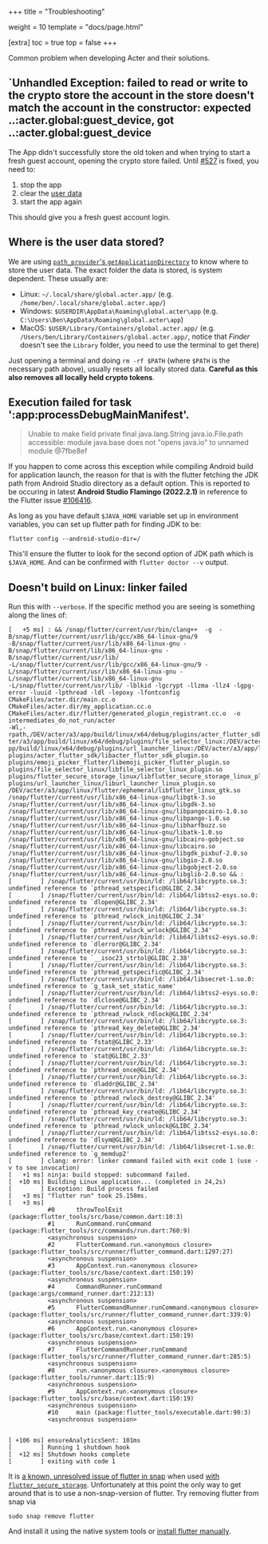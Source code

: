 +++
title = "Troubleshooting"

weight = 10
template = "docs/page.html"

[extra]
toc = true
top = false
+++

Common problem when developing Acter and their solutions.

## `Unhandled Exception: failed to read or write to the crypto store the account in the store doesn't match the account in the constructor: expected ..:acter.global:guest_device, got ..:acter.global:guest_device

The App didn't successfully store the old token and when trying to start a fresh guest account, opening the crypto store failed. Until [#527](https://github.com/acterglobal/a3/issues/527) is fixed, you need to:

1. stop the app
2. clear the [user data](#where-is-the-user-data-stored)
3. start the app again

This should give you a fresh guest account login.

## Where is the user data stored?

We are using [`path_provider`'s `getApplicationDirectory`](https://pub.dev/packages/path_provider) to know where to store the user data. The exact folder the data is stored, is system dependent. These usually are:

- Linux: `~/.local/share/global.acter.app/` (e.g. `/home/ben/.local/share/global.acter.app/`)
- Windows: `$USERDIR\AppData\Roaming\global.acter\app` (e.g. `C:\Users\Ben\AppData\Roaming\global.acter\app`)
- MacOS: `$USER/Library/Containers/global.acter.app/` (e.g. `/Users/ben/Library/Containers/global.acter.app/`, notice that _Finder_ doesn't see the `Library` folder, you need to use the terminal to get there)

Just opening a terminal and doing `rm -rf $PATH` (where `$PATH` is the necessary path above), usually resets all locally stored data. **Careful as this also removes all locally held crypto tokens**.

## Execution failed for task ':app:processDebugMainManifest'.

> Unable to make field private final java.lang.String java.io.File.path accessible: module java.base does not "opens java.io" to unnamed module @7fbe8ef

If you happen to come across this exception while compiling Android build for application launch, the reason for that is with the flutter fetching the JDK path from Android Studio directory as a default option. This is reported to be occuring in latest **Android Studio Flamingo (2022.2.1)** in reference to the Flutter issue [#106416](https://github.com/flutter/flutter/issues/106416).

As long as you have default `$JAVA_HOME` variable set up in environment variables, you can set up flutter path for finding JDK to be:

```
flutter config --android-studio-dir=/
```

This'll ensure the flutter to look for the second option of JDK path which is `$JAVA_HOME`. And can be confirmed with `flutter doctor --v` output.

## Doesn't build on Linux: linker failed

Run this with `--verbose`. If the specific method you are seeing is something along the lines of:

```
[   +5 ms] : && /snap/flutter/current/usr/bin/clang++  -g  -B/snap/flutter/current/usr/lib/gcc/x86_64-linux-gnu/9
-B/snap/flutter/current/usr/lib/x86_64-linux-gnu -B/snap/flutter/current/lib/x86_64-linux-gnu -B/snap/flutter/current/usr/lib/
-L/snap/flutter/current/usr/lib/gcc/x86_64-linux-gnu/9 -L/snap/flutter/current/usr/lib/x86_64-linux-gnu -L/snap/flutter/current/lib/x86_64-linux-gnu
-L/snap/flutter/current/usr/lib/ -lblkid -lgcrypt -llzma -llz4 -lgpg-error -luuid -lpthread -ldl -lepoxy -lfontconfig CMakeFiles/acter.dir/main.cc.o
CMakeFiles/acter.dir/my_application.cc.o CMakeFiles/acter.dir/flutter/generated_plugin_registrant.cc.o  -o intermediates_do_not_run/acter
-Wl,-rpath,/DEV/acter/a3/app/build/linux/x64/debug/plugins/acter_flutter_sdk:/DEV/acter/a3/app/build/linux/x64/debug/plugins/emoji_picker_flutter:/DEV/ac
ter/a3/app/build/linux/x64/debug/plugins/file_selector_linux:/DEV/acter/a3/app/build/linux/x64/debug/plugins/flutter_secure_storage_linux:/DEV/acter/a3/a
pp/build/linux/x64/debug/plugins/url_launcher_linux:/DEV/acter/a3/app/linux/flutter/ephemeral:  plugins/acter_flutter_sdk/libacter_flutter_sdk_plugin.so
plugins/emoji_picker_flutter/libemoji_picker_flutter_plugin.so  plugins/file_selector_linux/libfile_selector_linux_plugin.so
plugins/flutter_secure_storage_linux/libflutter_secure_storage_linux_plugin.so  plugins/url_launcher_linux/liburl_launcher_linux_plugin.so
/DEV/acter/a3/app/linux/flutter/ephemeral/libflutter_linux_gtk.so  /snap/flutter/current/usr/lib/x86_64-linux-gnu/libgtk-3.so
/snap/flutter/current/usr/lib/x86_64-linux-gnu/libgdk-3.so  /snap/flutter/current/usr/lib/x86_64-linux-gnu/libpangocairo-1.0.so
/snap/flutter/current/usr/lib/x86_64-linux-gnu/libpango-1.0.so  /snap/flutter/current/usr/lib/x86_64-linux-gnu/libharfbuzz.so
/snap/flutter/current/usr/lib/x86_64-linux-gnu/libatk-1.0.so  /snap/flutter/current/usr/lib/x86_64-linux-gnu/libcairo-gobject.so
/snap/flutter/current/usr/lib/x86_64-linux-gnu/libcairo.so  /snap/flutter/current/usr/lib/x86_64-linux-gnu/libgdk_pixbuf-2.0.so
/snap/flutter/current/usr/lib/x86_64-linux-gnu/libgio-2.0.so  /snap/flutter/current/usr/lib/x86_64-linux-gnu/libgobject-2.0.so
/snap/flutter/current/usr/lib/x86_64-linux-gnu/libglib-2.0.so && :
[        ] /snap/flutter/current/usr/bin/ld: /lib64/libcrypto.so.3: undefined reference to `pthread_setspecific@GLIBC_2.34'
[        ] /snap/flutter/current/usr/bin/ld: /lib64/libtss2-esys.so.0: undefined reference to `dlopen@GLIBC_2.34'
[        ] /snap/flutter/current/usr/bin/ld: /lib64/libcrypto.so.3: undefined reference to `pthread_rwlock_init@GLIBC_2.34'
[        ] /snap/flutter/current/usr/bin/ld: /lib64/libcrypto.so.3: undefined reference to `pthread_rwlock_wrlock@GLIBC_2.34'
[        ] /snap/flutter/current/usr/bin/ld: /lib64/libtss2-esys.so.0: undefined reference to `dlerror@GLIBC_2.34'
[        ] /snap/flutter/current/usr/bin/ld: /lib64/libcrypto.so.3: undefined reference to `__isoc23_strtol@GLIBC_2.38'
[        ] /snap/flutter/current/usr/bin/ld: /lib64/libcrypto.so.3: undefined reference to `pthread_getspecific@GLIBC_2.34'
[        ] /snap/flutter/current/usr/bin/ld: /lib64/libsecret-1.so.0: undefined reference to `g_task_set_static_name'
[        ] /snap/flutter/current/usr/bin/ld: /lib64/libtss2-esys.so.0: undefined reference to `dlclose@GLIBC_2.34'
[        ] /snap/flutter/current/usr/bin/ld: /lib64/libcrypto.so.3: undefined reference to `pthread_rwlock_rdlock@GLIBC_2.34'
[        ] /snap/flutter/current/usr/bin/ld: /lib64/libcrypto.so.3: undefined reference to `pthread_key_delete@GLIBC_2.34'
[        ] /snap/flutter/current/usr/bin/ld: /lib64/libcrypto.so.3: undefined reference to `fstat@GLIBC_2.33'
[        ] /snap/flutter/current/usr/bin/ld: /lib64/libcrypto.so.3: undefined reference to `stat@GLIBC_2.33'
[        ] /snap/flutter/current/usr/bin/ld: /lib64/libcrypto.so.3: undefined reference to `pthread_once@GLIBC_2.34'
[        ] /snap/flutter/current/usr/bin/ld: /lib64/libcrypto.so.3: undefined reference to `dladdr@GLIBC_2.34'
[        ] /snap/flutter/current/usr/bin/ld: /lib64/libcrypto.so.3: undefined reference to `pthread_rwlock_destroy@GLIBC_2.34'
[        ] /snap/flutter/current/usr/bin/ld: /lib64/libcrypto.so.3: undefined reference to `pthread_key_create@GLIBC_2.34'
[        ] /snap/flutter/current/usr/bin/ld: /lib64/libcrypto.so.3: undefined reference to `pthread_rwlock_unlock@GLIBC_2.34'
[        ] /snap/flutter/current/usr/bin/ld: /lib64/libtss2-esys.so.0: undefined reference to `dlsym@GLIBC_2.34'
[        ] /snap/flutter/current/usr/bin/ld: /lib64/libsecret-1.so.0: undefined reference to `g_memdup2'
[        ] clang: error: linker command failed with exit code 1 (use -v to see invocation)
[   +1 ms] ninja: build stopped: subcommand failed.
[  +10 ms] Building Linux application... (completed in 24,2s)
[        ] Exception: Build process failed
[   +3 ms] "flutter run" took 25.158ms.
[   +3 ms]
           #0      throwToolExit (package:flutter_tools/src/base/common.dart:10:3)
           #1      RunCommand.runCommand (package:flutter_tools/src/commands/run.dart:760:9)
           <asynchronous suspension>
           #2      FlutterCommand.run.<anonymous closure> (package:flutter_tools/src/runner/flutter_command.dart:1297:27)
           <asynchronous suspension>
           #3      AppContext.run.<anonymous closure> (package:flutter_tools/src/base/context.dart:150:19)
           <asynchronous suspension>
           #4      CommandRunner.runCommand (package:args/command_runner.dart:212:13)
           <asynchronous suspension>
           #5      FlutterCommandRunner.runCommand.<anonymous closure> (package:flutter_tools/src/runner/flutter_command_runner.dart:339:9)
           <asynchronous suspension>
           #6      AppContext.run.<anonymous closure> (package:flutter_tools/src/base/context.dart:150:19)
           <asynchronous suspension>
           #7      FlutterCommandRunner.runCommand (package:flutter_tools/src/runner/flutter_command_runner.dart:285:5)
           <asynchronous suspension>
           #8      run.<anonymous closure>.<anonymous closure> (package:flutter_tools/runner.dart:115:9)
           <asynchronous suspension>
           #9      AppContext.run.<anonymous closure> (package:flutter_tools/src/base/context.dart:150:19)
           <asynchronous suspension>
           #10     main (package:flutter_tools/executable.dart:90:3)
           <asynchronous suspension>


[ +106 ms] ensureAnalyticsSent: 101ms
[        ] Running 1 shutdown hook
[  +12 ms] Shutdown hooks complete
[        ] exiting with code 1
```

It is [a known, unresolved issue of flutter in snap](https://github.com/flutter/flutter/issues/64348) when used [with `flutter_secure_storage`](https://github.com/mogol/flutter_secure_storage/issues/314). Unfortunately at this point the only way to get around that is to use a non-snap-version of flutter. Try removing flutter from snap via

```
sudo snap remove flutter
```

And install it using the native system tools or [install flutter manually](https://docs.flutter.dev/get-started/install/linux#method-2-manual-installation).
